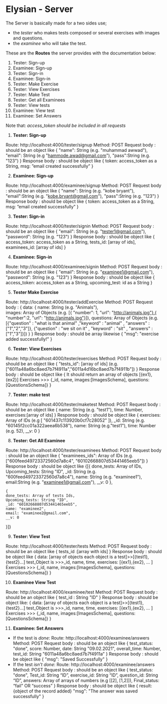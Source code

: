 # Elysian - Server 

The Server is basically made for a two sides use; 
- the *tester* who makes tests composed or several exercises with images and questions.
- the *examinee* who will take the test. 

These are the **Routes** the server provides with the documentation below:
1. Tester: Sign-up  
2. Examinee: Sign-up 
3. Tester: Sign-in 
4. Examinee: Sign-in 
5. Tester: Make Exercise   
6. Tester: View Exercises  
7. Tester: Make Test  
8. Tester: Get all Examinees
9. Tester: View tests  
10. Examinee: View test
11. Examinee: Set Answers

Note that: *access_token should be included in all requests*

1. **Tester: Sign-up**

Route: http://localhost:4000/tester/signup
Method: POST
Request body : should be an object like
{
	"name": String (e.g. "muhammad awwad"),
	"email": String (e.g "hammode.awad@gmail.com"),
	"pass":String (e.g. "123")
}
Response body : should be object like
{
    token: access_token as a String,
    msg: ”email created successfully”
}


2. **Examinee: Sign-up**

Route: http://localhost:4000/examinee/signup
Method: POST
Request body : should be an object like
{
	"name": String (e.g. "kobe bryant"),
	"email":String (e.g. "kobe.bryant@gmail.com"),
	"pass":String (e.g. "123")
}
Response body : should be object like
{
    token: access_token as a String,
    msg: ”email created successfully”
}


3. **Tester: Sign-in**

Route: http://localhost:4000/tester/signin
Method: POST
Request body : should be an object like
{
  "email": String (e.g. "tester1@gmail.com"),
	"password": String (e.g. "123")
}
Response body : should be object like
{
  access_token: access_token as a String,
	tests_id: [array of ids],
	examinees_id: [array of ids]
}


4. **Examinee: Sign-in**

Route: http://localhost:4000/examinee/signin
Method: POST
Request body : should be an object like
{
  "email": String (e.g. "examinee1@gmail.com"),
	"password": String (e.g. "123")
}
Response body : should be object like
{
  access_token: access_token as a String,
	upcoming_test: id as a String
}


5. **Tester Make Exercise** 

Route: http://localhost:4000/tester/addExercise
Method: POST
Request body : 
{
  data: {
  name: String (e.g. "Animals"),	
  images: Array of Objects (e.g. [{ "number": 1, "url": "http://animals.jpg"},{ "number":2, "url": "http://animals.jpg"}]),
  questions: Array of Objects (e.g. [{"question" : "what is that animal" ,"keyword" :  "animal" , "answers" : ["1","2","3"]}, {"question" : "we sit on it" , "keyword" : "sit" , "answers" : ["1","3"]}])
  }
}
Response body : should be array likewise
{
  "msg": "exercise added successfully!"
}


6. **Tester: View Exercises**

Route: http://localhost:4000/tester/exercises
Method: POST
Request body : should be an object like
{
	"tests_id": [array of ids] (e.g. ["6011a48a6bc8aed7b7f4911a","6011a4d16bc8aed7b7f4911b"])
}
Response body : should be object like
{ 
It should return an array of objects
[{ex1}, {ex2}]
Exercises >>> {_id, name, images:[ImagesSchema], questions: [QuestionsSchema]}
}
	
		
7. **Tester: make test**

Route: http://localhost:4000/tester/maketest
Method: POST
Request body : should be an object like
{
	name: String (e.g. "test1"),
	time: Number,
  exercises:[array of ids]
}
Response body : should be object like
{
  exercises: Array of IDs (e.g [
    "601437c113920b0cf7c28052"
  ]),
  _id: String (e.g. "60145f2cc01a322aeea6b538"),
  name: String (e.g."test1"),
  time: Number (e.g. 52),
  __v: 0
}


8. **Tester: Get All Examinee**

Route: http://localhost:4000/tester/examinees
Method: POST
Request body : should be an object like
{
	"examinees_ids": Array of IDs (e.g. ["600feed49723372560d7a8c4", "60102668807d53441465eeb5"])
}
Response body : should be object like
{[{
    done_tests: Array of IDs, 
    Upcoming_tests: String "ID",
    _id: String (e.g. "600feed49723372560d7a8c4"),
    name: String (e.g. "examinee1"),
    email:String (e.g. "examinee1@gmail.com"),
    __v: 0
  	},

  	{
    done_tests: Array of tests Ids,
    Upcoming_tests: String "ID", 
    _id: "60102668807d53441465eeb5",
    name: "examinee2",
    email: "examinee2@gmail.com",
    __v: 0
}]}


9. **Tester: View Test**

Route: http://localhost:4000/tester/tests
Method: POST
Request body : should be an object like
{
	tests_id :[array with ids]
}
Response body : should be object like
{
	data: 
[array of objects each object is a test]>>[{test1}, {test2}...]
test_Object is >>>_id, name, time, exercises: [{ex1},{ex2}, … ]
Exercises >>> {_id, name, images:[ImagesSchema], questions: [QuestionsSchema]}
}


10. **Examinee View Test**

Route: http://localhost:4000/examinee/test
Method: POST
Request body : should be an object like
{
	test_id : String "ID"
}
Response body : should be object like:
{
	data: 
[array of objects each object is a test]>>[{test1}, {test2}...]
test_Object is >>>_id, name, time, exercises: [{ex1},{ex2}, … ]
Exercises >>> {_id, name, images:[ImagesSchema], questions: [QuestionsSchema]}
}


11. **Examinee: Set Answers**

- If the test is *done*:
Route: http://localhost:4000/examinee/answers
Method: POST
Request body : should be an object like
{
	test_status: "done",
	score: Number,
	date: String "09.02.2021", 
	overall_time: Number, 
	test_id: String "6011a48a6bc8aed7b7f4911a”
}
Response body : should be object like
{
	"msg": "Saved Successfully"
}
- If the test *isn’t done*:
Route: http://localhost:4000/examinee/answers
Method: POST
Request body : should be an object like
{
	test_status: "done",
	Test_id: String “ID”,
	exercise_id: String “ID”, 
	question_id: String “ID”,
	answers: Array of arrays of numbers (e.g [[2], [1,2]]), 
	Final_status: “fail” OR “success”
}
Response body : should be object like
{
	result: {object of the record added}
	"msg": "The answer was saved successfully" 
}





